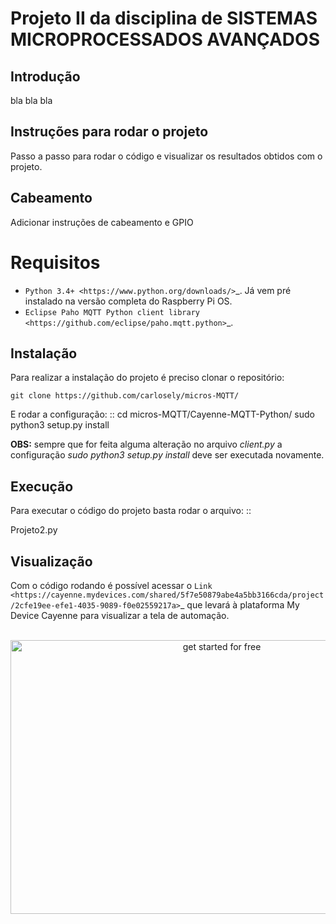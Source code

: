 # Projeto II da disciplina de SISTEMAS MICROPROCESSADOS AVANÇADOS


## Introdução

bla bla bla

## Instruções para rodar o projeto
Passo a passo para rodar o código e visualizar os resultados obtidos com o projeto.

## Cabeamento
Adicionar instruções de cabeamento e GPIO

Requisitos
============
* `Python 3.4+ <https://www.python.org/downloads/>`_. Já vem pré instalado na versão completa do Raspberry Pi OS. 
* `Eclipse Paho MQTT Python client library <https://github.com/eclipse/paho.mqtt.python>`_.

Instalação
------------
Para realizar a instalação do projeto é preciso clonar o repositório:
```
git clone https://github.com/carlosely/micros-MQTT/
```
  
  
E rodar a configuração:
::
  cd micros-MQTT/Cayenne-MQTT-Python/
  sudo python3 setup.py install


**OBS:** sempre que for feita alguma alteração no arquivo *client.py* a configuração *sudo python3 setup.py install* deve ser executada novamente.

Execução
------------
Para executar o código do projeto basta rodar o arquivo:
:: 

  Projeto2.py
  
Visualização
------------
Com o código rodando é possível acessar o `Link <https://cayenne.mydevices.com/shared/5f7e50879abe4a5bb3166cda/project/2cfe19ee-efe1-4035-9089-f0e02559217a>`_ que levará à plataforma My Device Cayenne para visualizar a tela de automação.

<p style="text-align:center"><br/><img src="http://www.mydevices.com/cayenne/uploads/get-started-for-free.png" width="660" height="438" alt="get started for free"><br/><br/></p>
